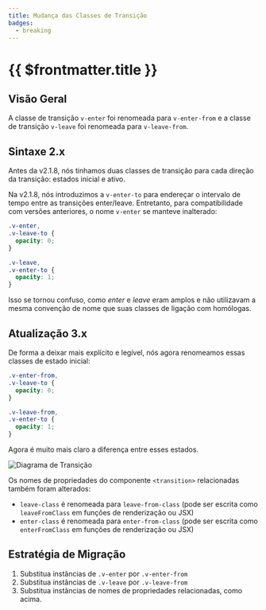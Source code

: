 ```yaml
---
title: Mudança das Classes de Transição
badges:
  - breaking
---
```


# {{ $frontmatter.title }} <MigrationBadges :badges="$frontmatter.badges" />

## Visão Geral

A classe de transição `v-enter` foi renomeada para `v-enter-from` e a classe de transição `v-leave` foi renomeada para `v-leave-from`.

## Sintaxe 2.x

Antes da v2.1.8, nós tinhamos duas classes de transição para cada direção da transição: estados inicial e ativo.

Na v2.1.8, nós introduzimos a `v-enter-to` para endereçar o intervalo de tempo entre as transições enter/leave. Entretanto, para compatibilidade com versões anteriores, o nome `v-enter` se manteve inalterado:

```css
.v-enter,
.v-leave-to {
  opacity: 0;
}

.v-leave,
.v-enter-to {
  opacity: 1;
}
```

Isso se tornou confuso, como _enter_ e _leave_ eram amplos e não utilizavam a mesma convenção de nome que suas classes de ligação com homólogas.

## Atualização 3.x

De forma a deixar mais explícito e legível, nós agora renomeamos essas classes de estado inicial:

```css
.v-enter-from,
.v-leave-to {
  opacity: 0;
}

.v-leave-from,
.v-enter-to {
  opacity: 1;
}
```

Agora é muito mais claro a diferença entre esses estados.

![Diagrama de Transição](/images/transitions.svg)

Os nomes de propriedades do componente `<transition>` relacionadas também foram alterados:

- `leave-class` é renomeada para `leave-from-class` (pode ser escrita como `leaveFromClass` em funções de renderização ou JSX)
- `enter-class` é renomeada para `enter-from-class` (pode ser escrita como `enterFromClass` em funções de renderização ou JSX)

## Estratégia de Migração

1. Substitua instâncias de `.v-enter` por `.v-enter-from`
2. Substitua instâncias de `.v-leave` por `.v-leave-from`
3. Substitua instâncias de nomes de propriedades relacionadas, como acima.